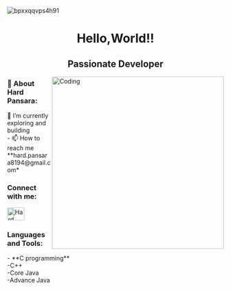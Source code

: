 ![bpxxqqvps4h91](https://github.com/Hardpansara/Hardpansara/assets/150512388/8057fbb5-fa90-47b4-9df3-5bc3bdaa5b71)

<h1 align="center">Hello,World!!</h1> 
<h2 align="center">Passionate Developer</h2>
<img align="right" alt="Coding" width="400" src="https://repository-images.githubusercontent.com/588181932/e36ec678-7984-4cdd-8e4c-a3932772ff8e">


<h3 align="left">💫 About Hard Pansara:</h3>
🔭 I’m currently exploring and building<br>
- 📫 How to reach me **hard.pansara8194@gmail.com*

<h3 align="left">Connect with me:</h3>
<p align="left">
<a href="https://www.linkedin.com/in/hard-pansara-22582a288/" target="blank"><img align="center" src="https://raw.githubusercontent.com/rahuldkjain/github-profile-readme-generator/master/src/images/icons/Social/linked-in-alt.svg" alt="Hard Pansara" height="30" width="40" /></a>
  
</p>


<h3 align="left">Languages and Tools:</h3>
- **C programming**<br>
-C++ <br>
-Core Java<br>
-Advance Java<br>
<!--
**Hardpansara/Hardpansara** is a ✨ _special_ ✨ repository because its `README.md` (this file) appears on your GitHub profile.

Here are some ideas to get you started:

- 🔭 I’m currently working on ...
- 🌱 I’m currently learning ...
- 👯 I’m looking to collaborate on ...
- 🤔 I’m looking for help with ...
- 💬 Ask me about ...
- 📫 How to reach me: ...
- 😄 Pronouns: ...
- ⚡ Fun fact: ...
-->
